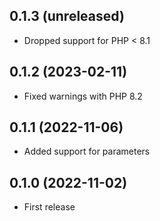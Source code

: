 ## 0.1.3 (unreleased)

- Dropped support for PHP < 8.1

## 0.1.2 (2023-02-11)

- Fixed warnings with PHP 8.2

## 0.1.1 (2022-11-06)

- Added support for parameters

## 0.1.0 (2022-11-02)

- First release
